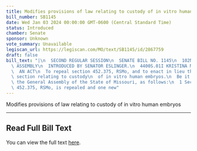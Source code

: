 ```yaml
---
title: Modifies provisions of law relating to custody of in vitro human embryos
bill_number: SB1145
date: Wed Jan 03 2024 00:00:00 GMT-0600 (Central Standard Time)
status: Introduced
chamber: Senate
sponsor: Unknown
vote_summary: Unavailable
legiscan_url: https://legiscan.com/MO/text/SB1145/id/2867759
draft: false
bill_text: "|\n  SECOND REGULAR SESSION\n  SENATE BILL NO. 1145\n  102ND GENERA L\
  \ ASSEMBLY\n  INTRODUCED BY SENATOR ESLINGER.\n  4400S.01I KRISTINA MARTIN, Secretary\n\
  \  AN ACT\n  To repeal section 452.375, RSMo, and to enact in lieu thereof one new\
  \ section relating to custody\n  of in vitro human embryos.\n  Be it enacted by\
  \ the General Assembly of the State of Missouri, as follows:\n  1 Section A. Section\
  \ 452.375, RSMo, is repealed and one new"
---
```

Modifies provisions of law relating to custody of in vitro human embryos

---

## Read Full Bill Text

You can view the full text [here](https://legiscan.com/MO/text/SB1145/id/2867759).
